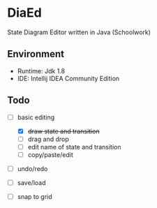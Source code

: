 # DiaEd

State Diagram Editor written in Java (Schoolwork)


## Environment

- Runtime: Jdk 1.8
- IDE: Intellij IDEA Community Edition


## Todo

- [ ] basic editing
    - [x] ~~draw state and transition~~
    - [ ] drag and drop
    - [ ] edit name of state and transition
    - [ ] copy/paste/edit
- [ ] undo/redo
- [ ] save/load
- [ ] snap to grid

